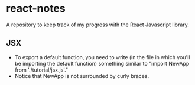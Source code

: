 # react-notes
A repository to keep track of my progress with the React Javascript library. 


## JSX 
 - To export a default function, you need to write (in the file in which you'll be importing the default function) something similar to "import NewApp from './tutorial/jsx.js'." 
  - Notice that NewApp is not surrounded by curly braces.  
